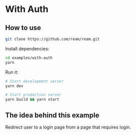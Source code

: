 # With Auth

## How to use

```bash
git clone https://github.com/ream/ream.git
```

Install dependencies:

```bash
cd examples/with-auth
yarn
```

Run it:

```bash
# Start development server
yarn dev

# Start production server
yarn build && yarn start
```

## The idea behind this example

Redirect user to a login page from a page that requires login.
